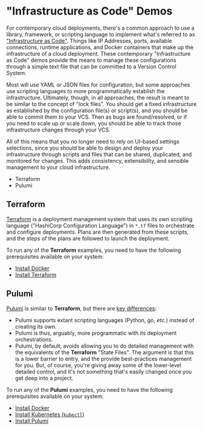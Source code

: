 # "Infrastructure as Code" Demos

For contemporary cloud deployments, there's a common approach to use a library, framework, or scripting language to implement what's referred to as ["Infrastructure as Code"](https://en.wikipedia.org/wiki/Infrastructure_as_code). Things like IP Addresses, ports, available connections, runtime applications, and Docker containers that make up the infrastructure of a cloud deployment. These contemporary "Infrastructure as Code" demos provide the means to manage these configurations through a simple text file that can be committed to a Version Control System.

Most will use YAML or JSON files for configuration, but some approaches use scripting languages to more programmatically establish the infrastructure. Ultimately, though, in all approaches, the result is meant to be similar to the concept of "lock files". You should get a fixed infrastructure as established by the configuration file(s) or script(s), and you should be able to commit them to your VCS. Then as bugs are found/resolved, or if you need to scale up or scale down, you should be able to track those infrastructure changes through your VCS.

All of this means that you no longer need to rely on UI-based settings selections, since you should be able to design and deploy your infrastructure through scripts and files that can be shared, duplicated, and monitored for changes. This adds consistency, extensibility, and sensible management to your cloud infrastructure.

<!-- MarkdownTOC -->

- Terraform
- Pulumi

<!-- /MarkdownTOC -->


## Terraform

[Terraform](https://www.terraform.io/) is a deployment management system that uses its own scripting language ("HashiCorp Configuration Language") in `*.tf` files to orchestrate and configure deployments. Plans are then generated from these scripts, and the steps of the plans are followed to launch the deployment.

To run any of the __Terraform__ examples, you need to have the following prerequisites available on your system:

- [Install Docker](https://docs.docker.com/get-docker/)
- [Install Terraform](https://learn.hashicorp.com/tutorials/terraform/install-cli)

## Pulumi

[Pulumi](https://www.pulumi.com/docs/intro/) is similar to __Terraform__, but there are [key differences](https://www.pulumi.com/docs/intro/vs/terraform/):

- Pulumi supports extant scripting languages (Python, go, _etc._) instead of creating its own.
- Pulumi is thus, arguably, more programmatic with its deployment orchestrations.
- Pulumi, by default, avoids allowing you to do detailed management with the equivalents of the __Terraform__ "State Files". The argument is that this is a lower barrier to entry, and the provide best-practices management for you. But, of course, you're giving away some of the lower-level detailed control, and it's not something that's easily changed once you get deep into a project.

To run any of the __Pulumi__ examples, you need to have the following prerequisites available on your system:

- [Install Docker](https://docs.docker.com/get-docker/)
- [Install Kubernetes (`kubectl`)](https://kubernetes.io/docs/tasks/tools/install-kubectl/)
- [Install Pulumi](https://www.pulumi.com/docs/get-started/install/)
